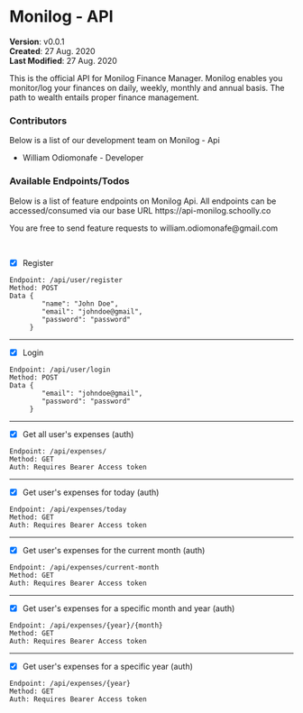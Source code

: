 # Monilog - API
**Version**: v0.0.1<br>
**Created**: 27 Aug. 2020<br>
**Last Modified**: 27 Aug. 2020


<p>This is the official API for Monilog Finance Manager. 
Monilog enables you monitor/log your finances on daily, weekly, monthly and annual basis. 
The path to wealth entails proper finance management.</p>


### Contributors
Below is a list of our development team on Monilog - Api

<ul>
<li>William Odiomonafe - Developer</li>
</ul>


### Available Endpoints/Todos
<p>Below is a list of feature endpoints on Monilog Api. All endpoints can be accessed/consumed via 
our base URL https://api-monilog.schoolly.co</p>
<p>You are free to send feature requests to william.odiomonafe@gmail.com</p>
<br>

- [x] Register

```
Endpoint: /api/user/register
Method: POST
Data {
        "name": "John Doe",
        "email": "johndoe@gmail",
        "password": "password"
     }
```
---
- [x] Login

```
Endpoint: /api/user/login
Method: POST
Data {
        "email": "johndoe@gmail",
        "password": "password"
     }
```
---
- [x] Get all user's expenses (auth)
```
Endpoint: /api/expenses/
Method: GET
Auth: Requires Bearer Access token
```
---
- [x] Get user's expenses for today (auth)
```
Endpoint: /api/expenses/today
Method: GET
Auth: Requires Bearer Access token
```
---
- [x] Get user's expenses for the current month (auth)
```
Endpoint: /api/expenses/current-month
Method: GET
Auth: Requires Bearer Access token
```
---
- [x] Get user's expenses for a specific month and year (auth)
```
Endpoint: /api/expenses/{year}/{month}
Method: GET
Auth: Requires Bearer Access token
```
---
- [x] Get user's expenses for a specific year (auth)
```
Endpoint: /api/expenses/{year}
Method: GET
Auth: Requires Bearer Access token
```

